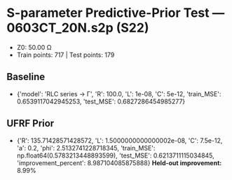# S-parameter Predictive-Prior Test — 0603CT_20N.s2p (S22)
- Z0: 50.00 Ω
- Train points: 717  |  Test points: 179

## Baseline
- {'model': 'RLC series -> Γ', 'R': 100.0, 'L': 1e-08, 'C': 5e-12, 'train_MSE': 0.6539117042945253, 'test_MSE': 0.6827286454985277}

## UFRF Prior
- {'R': 135.71428571428572, 'L': 1.5000000000000002e-08, 'C': 7.5e-12, 'a': 0.2, 'phi': 2.5132741228718345, 'train_MSE': np.float64(0.5783213448893599), 'test_MSE': 0.6213711115034845, 'improvement_percent': 8.987104085875888}
**Held-out improvement:** 8.99%